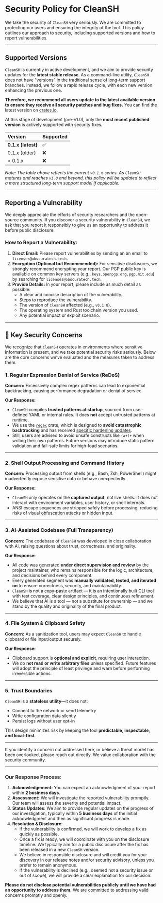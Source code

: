 # Security Policy for CleanSH

We take the security of `CleanSH` very seriously. We are committed to protecting our users and ensuring the integrity of the tool. This policy outlines our approach to security, including supported versions and how to report vulnerabilities.

---

## Supported Versions

`CleanSH` is currently in active development, and we aim to provide security updates for the **latest stable release**. As a command-line utility, `CleanSH` does not have "versions" in the traditional sense of long-term support branches. Instead, we follow a rapid release cycle, with each new version enhancing the previous one.

**Therefore, we recommend all users update to the latest available version to ensure they receive all security patches and bug fixes.** You can find the latest version on [crates.io](https://crates.io/crates/cleansh).

At this stage of development (pre-v1.0), only the **most recent published version** is actively supported with security fixes.

| Version | Supported |
| :------ | :--- |
| **0.1.x (latest)** | ✅ |
| 0.1.x (older) | ❌ |
| < 0.1.x | ❌ |

*Note: The table above reflects the current `v0.1.x` series. As `CleanSH` matures and reaches `v1.0` and beyond, this policy will be updated to reflect a more structured long-term support model if applicable.*

---

## Reporting a Vulnerability

We deeply appreciate the efforts of security researchers and the open-source community. If you discover a security vulnerability in `CleanSH`, we ask that you report it responsibly to give us an opportunity to address it before public disclosure.

### How to Report a Vulnerability:

1.  **Direct Email:** Please report vulnerabilities by sending an an email to `licenses@obscuratech.tech`.
2.  **Encryption (Optional but Recommended):** For sensitive disclosures, we strongly recommend encrypting your report. Our PGP public key is available on common key servers (e.g., `keys.openpgp.org`, `pgp.mit.edu`) by searching for `licenses@obscuratech.tech`.
3.  **Provide Details:** In your report, please include as much detail as possible:
    * A clear and concise description of the vulnerability.
    * Steps to reproduce the vulnerability.
    * The version of `CleanSH` affected (e.g., `v0.1.8`).
    * The operating system and Rust toolchain version you used.
    * Any potential impact or exploit scenario.

---

## 🔐 Key Security Concerns

We recognize that `CleanSH` operates in environments where sensitive information is present, and we take potential security risks seriously. Below are the core concerns we’ve evaluated and the measures taken to address them.

### 1. Regular Expression Denial of Service (ReDoS)

**Concern:** Excessively complex regex patterns can lead to exponential backtracking, causing performance degradation or denial of service.

**Our Response:**
* `CleanSH` compiles **trusted patterns at startup**, sourced from user-defined YAML or internal rules. It does **not** accept untrusted patterns at runtime.
* We use the [`regex`](https://docs.rs/regex) crate, which is designed to **avoid catastrophic backtracking** and has received [specific hardening updates](https://github.com/advisories/GHSA-m5pq-gvj9-9vr8).
* Still, users are advised to avoid unsafe constructs like `(a+)+` when writing their own patterns. Future versions may introduce static pattern validation and fail-safe limits for high-load scenarios.

---

### 2. Shell Output Processing and Command History

**Concern:** Processing output from shells (e.g., Bash, Zsh, PowerShell) might inadvertently expose sensitive data or behave unexpectedly.

**Our Response:**
* `CleanSH` only operates on the **captured output**, not live shells. It does not interact with environment variables, user history, or shell internals.
* ANSI escape sequences are stripped safely before processing, reducing risks of visual obfuscation attacks or hidden input.

---

### 3. AI-Assisted Codebase (Full Transparency)

**Concern:** The codebase of `CleanSH` was developed in close collaboration with AI, raising questions about trust, correctness, and originality.

**Our Response:**
* All code was generated **under direct supervision and review** by the project maintainer, who remains responsible for the logic, architecture, and decisions behind every component.
* Every generated segment was **manually validated, tested, and iterated on** to ensure correctness, security, and maintainability.
* `CleanSH` is not a copy-paste artifact — it is an intentionally built CLI tool with test coverage, clear design principles, and continuous refinement.
* We believe that AI is a tool — not a substitute for ownership — and we stand by the quality and originality of the final product.

---

### 4. File System & Clipboard Safety

**Concern:** As a sanitization tool, users may expect `CleanSH` to handle clipboard or file input/output securely.

**Our Response:**
* Clipboard support is **optional and explicit**, requiring user interaction.
* We do **not read or write arbitrary files** unless specified. Future features will adopt the principle of least privilege and warn before performing irreversible actions.

---

### 5. Trust Boundaries

`CleanSH` is a **stateless utility**—it does not:
* Connect to the network or send telemetry
* Write configuration data silently
* Persist logs without user opt-in

This design minimizes risk by keeping the tool **predictable, inspectable, and local-first**.

---

If you identify a concern not addressed here, or believe a threat model has been overlooked, please reach out directly. We value collaboration with the security community.

---

### Our Response Process:

1.  **Acknowledgement:** You can expect an acknowledgment of your report within **2 business days**.
2.  **Assessment:** We will investigate the reported vulnerability promptly. Our team will assess the severity and potential impact.
3.  **Status Updates:** We aim to provide regular updates on the progress of our investigation, typically within **5 business days** of the initial acknowledgment and then as significant progress is made.
4.  **Resolution & Disclosure:**
    * If the vulnerability is confirmed, we will work to develop a fix as quickly as possible.
    * Once a fix is ready, we will coordinate with you on the disclosure timeline. We typically aim for a public disclosure after the fix has been released in a new `CleanSH` version.
    * We believe in responsible disclosure and will credit you for your discovery in our release notes and/or security advisory, unless you prefer to remain anonymous.
    * If the vulnerability is declined (e.g., deemed not a security issue or out of scope), we will provide a clear explanation for our decision.

**Please do not disclose potential vulnerabilities publicly until we have had an opportunity to address them.** We are committed to addressing valid concerns promptly and openly.